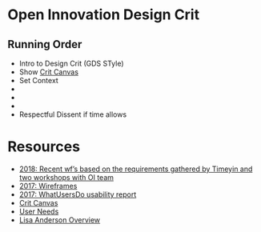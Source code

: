 # Open Innovation Design Crit
## Running Order
- Intro to Design Crit (GDS STyle)
- Show [Crit Canvas](SaltireCritCanvasV2.pdf)
- Set Context
- 
- 
- 
- Respectful Dissent if time allows


# Resources
- [2018: Recent wf’s based on the requirements gathered by Timeyin and two workshops with OI team](https://pah5ja.axshare.com/#g=1&p=home )
- [2017: Wireframes](https://qa2nui.axshare.com/#g=1&p=oie_-_home)
- [2017: WhatUsersDo usability report](WUD_OI.pdf)
- [Crit Canvas](SaltireCritCanvasV2.pdf)
- [User Needs](userneeds.xls)
- [Lisa Anderson Overview](OI_Lisa.pdf)

